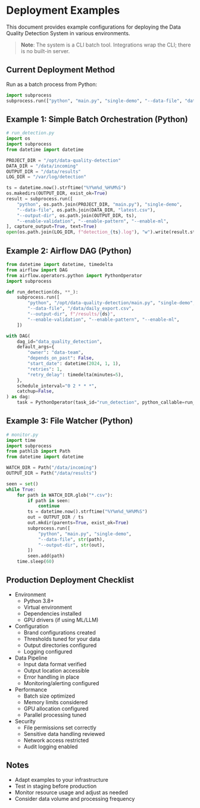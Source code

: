 # Deployment Examples

This document provides example configurations for deploying the Data Quality Detection System in various environments.

> **Note**: The system is a CLI batch tool. Integrations wrap the CLI; there is no built-in server.

## Current Deployment Method

Run as a batch process from Python:

```python
import subprocess
subprocess.run(["python", "main.py", "single-demo", "--data-file", "data.csv"]) 
```

## Example 1: Simple Batch Orchestration (Python)

```python
# run_detection.py
import os
import subprocess
from datetime import datetime

PROJECT_DIR = "/opt/data-quality-detection"
DATA_DIR = "/data/incoming"
OUTPUT_DIR = "/data/results"
LOG_DIR = "/var/log/detection"

ts = datetime.now().strftime("%Y%m%d_%H%M%S")
os.makedirs(OUTPUT_DIR, exist_ok=True)
result = subprocess.run([
    "python", os.path.join(PROJECT_DIR, "main.py"), "single-demo",
    "--data-file", os.path.join(DATA_DIR, "latest.csv"),
    "--output-dir", os.path.join(OUTPUT_DIR, ts),
    "--enable-validation", "--enable-pattern", "--enable-ml",
], capture_output=True, text=True)
open(os.path.join(LOG_DIR, f"detection_{ts}.log"), "w").write(result.stdout + "\n" + result.stderr)
```

## Example 2: Airflow DAG (Python)

```python
from datetime import datetime, timedelta
from airflow import DAG
from airflow.operators.python import PythonOperator
import subprocess

def run_detection(ds, **_):
    subprocess.run([
        "python", "/opt/data-quality-detection/main.py", "single-demo",
        "--data-file", "/data/daily_export.csv",
        "--output-dir", f"/results/{ds}",
        "--enable-validation", "--enable-pattern", "--enable-ml",
    ])

with DAG(
    dag_id="data_quality_detection",
    default_args={
        "owner": "data-team",
        "depends_on_past": False,
        "start_date": datetime(2024, 1, 1),
        "retries": 1,
        "retry_delay": timedelta(minutes=5),
    },
    schedule_interval="0 2 * * *",
    catchup=False,
) as dag:
    task = PythonOperator(task_id="run_detection", python_callable=run_detection)
```

## Example 3: File Watcher (Python)

```python
# monitor.py
import time
import subprocess
from pathlib import Path
from datetime import datetime

WATCH_DIR = Path("/data/incoming")
OUTPUT_DIR = Path("/data/results")

seen = set()
while True:
    for path in WATCH_DIR.glob("*.csv"):
        if path in seen:
            continue
        ts = datetime.now().strftime("%Y%m%d_%H%M%S")
        out = OUTPUT_DIR / ts
        out.mkdir(parents=True, exist_ok=True)
        subprocess.run([
            "python", "main.py", "single-demo",
            "--data-file", str(path),
            "--output-dir", str(out),
        ])
        seen.add(path)
    time.sleep(60)
```

## Production Deployment Checklist

- Environment
  - Python 3.8+
  - Virtual environment
  - Dependencies installed
  - GPU drivers (if using ML/LLM)
- Configuration
  - Brand configurations created
  - Thresholds tuned for your data
  - Output directories configured
  - Logging configured
- Data Pipeline
  - Input data format verified
  - Output location accessible
  - Error handling in place
  - Monitoring/alerting configured
- Performance
  - Batch size optimized
  - Memory limits considered
  - GPU allocation configured
  - Parallel processing tuned
- Security
  - File permissions set correctly
  - Sensitive data handling reviewed
  - Network access restricted
  - Audit logging enabled

## Notes
- Adapt examples to your infrastructure
- Test in staging before production
- Monitor resource usage and adjust as needed
- Consider data volume and processing frequency